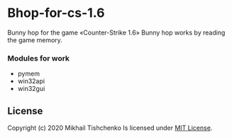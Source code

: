 # Bhop-for-cs-1.6
Bunny hop for the game «Counter-Strike 1.6»
Bunny hop works by reading the game memory.
### Modules for work
* pymem
* win32api
* win32gui

## License
Copyright (c) 2020 Mikhail Tishchenko
Is licensed under [MIT License](LICENSE).
